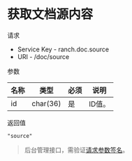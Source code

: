 # 获取文档源内容

请求
- Service Key - ranch.doc.source
- URI - /doc/source

参数

|名称|类型|必须|说明|
|---|---|---|---|
|id|char(36)|是|ID值。|

返回值
```text
"source"
```

> 后台管理接口，需验证[请求参数签名](https://github.com/heisedebaise/tephra/blob/master/tephra-ctrl/doc/sign.md)。
